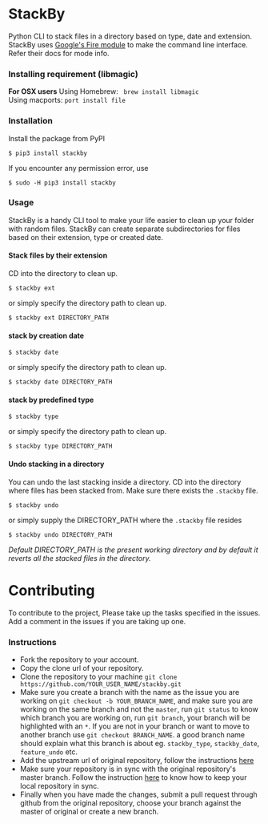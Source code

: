 # StackBy
Python CLI to stack files in a directory based on type, date and extension.  
StackBy uses [Google's Fire module](https://github.com/google/python-fire) to make the command line interface. Refer their docs for mode info.

### Installing requirement (libmagic)
**For OSX users**
Using Homebrew: ```  brew install libmagic ```  
Using macports: ``` port install file ```   

### Installation
Install the package from PyPI
```
$ pip3 install stackby
```
If you encounter any permission error, use
```
$ sudo -H pip3 install stackby
```
### Usage

StackBy is a handy CLI tool to make your life easier to clean up your folder with random files. StackBy can create separate subdirectories for files based on their extension, type or created date.

#### Stack files by their extension  
CD into the directory to clean up.
```
$ stackby ext
```
or simply specify the directory path to clean up.
```
$ stackby ext DIRECTORY_PATH
```

#### stack by creation date
```
$ stackby date
```
or simply specify the directory path to clean up.
```
$ stackby date DIRECTORY_PATH
```
#### stack by predefined type
```
$ stackby type
```
or simply specify the directory path to clean up.
```
$ stackby type DIRECTORY_PATH
```
#### Undo stacking in a directory  
You can undo the last stacking inside a directory. CD into the directory where files has been stacked from. Make sure there exists the `.stackby` file. 
```
$ stackby undo
```
or simply supply the DIRECTORY_PATH where the `.stackby` file resides
```
$ stackby undo DIRECTORY_PATH
```
_Default DIRECTORY_PATH is the present working directory and by default it reverts all the stacked files in the directory._

# Contributing
To contribute to the project, Please take up the tasks specified in the issues. Add a comment in the issues if you are taking up one. 
### Instructions
- Fork the repository to your account.
- Copy the clone url of your repository.
- Clone the repository to your machine `git clone https://github.com/YOUR_USER_NAME/stackby.git`
- Make sure you create a branch with the name as the issue you are working on `git checkout -b YOUR_BRANCH_NAME`, and make sure you are working on the same branch and not the `master`, run `git status` to know which branch you are working on, run `git branch`, your branch will be highlighted with an `*`. If you are not in your branch or want to move to another branch use `git checkout BRANCH_NAME`. 
a good branch name should explain what this branch is about eg. `stackby_type`, `stackby_date`, `feature_undo` etc.
- Add the upstream url of original repository, follow the instructions [here](https://help.github.com/articles/configuring-a-remote-for-a-fork/)
- Make sure your repository is in sync with the original repository's master branch. Follow the instruction [here](https://help.github.com/articles/syncing-a-fork/) to know how to keep your local repository in sync.
- Finally when you have made the changes, submit a pull request through github from the original repository, choose your branch against the master of original or create a new branch.

